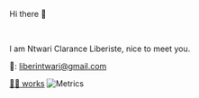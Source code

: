 <!-- https://github.com/carlsednaoui/gitsocial -->

 Hi there 👋

 <br>
 
 I am Ntwari Clarance Liberiste, nice to meet  you.
 
 📧: liberintwari@gmail.com
 
 [👷‍♀️ works](https://github.com/claranceliberi/works)
 ![Metrics](https://metrics.lecoq.io/claranceliberi?template=classic&repositories.affiliations=&config.timezone=Africa%2FCairo)
